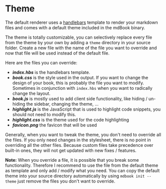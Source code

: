 # Theme

The default renderer uses a [handlebars](http://handlebarsjs.com/) template to render your markdown files and comes with a default theme
included in the mdBook binary.

The theme is totally customizable, you can selectively replace every file from the theme by your own by adding a
`theme` directory in your source folder. Create a new file with the name of the file you want to override
and now that file will be used instead of the default file.

Here are the files you can override:

- ***index.hbs*** is the handlebars template.
- ***book.css*** is the style used in the output. If you want to change the design of your book, this is probably the file you want to modify. Sometimes in conjunction with `index.hbs` when you want to radically change the layout.
- ***book.js*** is mostly used to add client side functionality, like hiding / un-hiding the sidebar, changing the theme, ...
- ***highlight.js*** is the JavaScript that is used to highlight code snippets, you should not need to modify this.  
- ***highlight.css*** is the theme used for the code highlighting
- ***favicon.png*** the favicon that will be used

Generally, when you want to tweak the theme, you don't need to override all the files. If you only need changes in the stylesheet,
there is no point in overriding all the other files. Because custom files take precedence over built-in ones, they will not get updated with new fixes / features.

**Note:** When you override a file, it is possible that you break some functionality. Therefore I recommend to use the file from the default theme as template and only add / modify what you need. You can copy the default theme into your source directory automatically by using `mdbook init --theme` just remove the files you don't want to override.
